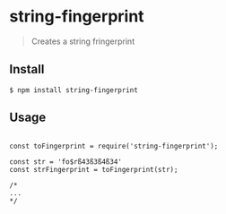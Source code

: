 # string-fingerprint
> Creates a string fringerprint


## Install

```
$ npm install string-fingerprint
```

## Usage

```

const toFingerprint = require('string-fingerprint');

const str = 'fo$rß43ß3ß4ß34'
const strFingerprint = toFingerprint(str);

/*
...
*/

```
